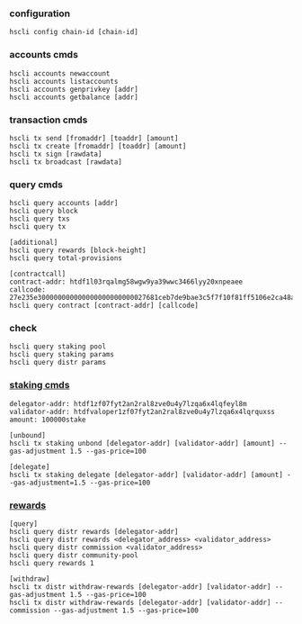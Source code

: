 ### configuration
    hscli config chain-id [chain-id]

### accounts cmds
    hscli accounts newaccount
    hscli accounts listaccounts
    hscli accounts genprivkey [addr]
    hscli accounts getbalance [addr]

### transaction cmds
    hscli tx send [fromaddr] [toaddr] [amount]
    hscli tx create [fromaddr] [toaddr] [amount]
    hscli tx sign [rawdata]
    hscli tx broadcast [rawdata]

### query cmds
```
hscli query accounts [addr]
hscli query block
hscli query txs
hscli query tx

[additional]
hscli query rewards [block-height]
hscli query total-provisions

[contractcall]
contract-addr: htdf1l03rqalmg58wgw9ya39wwc3466lyy20xnpeaee
callcode: 27e235e300000000000000000000000027681ceb7de9bae3c5f7f10f81ff5106e2ca48a7
hscli query contract [contract-addr] [callcode]
```
### check
    hscli query staking pool
    hscli query staking params
    hscli query distr params

### [staking cmds](https://github.com/orientwalt/htdf/blob/master/x/staking/client/cli/tx.go)
    delegator-addr: htdf1zf07fyt2an2ral8zve0u4y7lzqa6x4lqfeyl8m
    validator-addr: htdfvaloper1zf07fyt2an2ral8zve0u4y7lzqa6x4lqrquxss
    amount: 100000stake
    
    [unbound]
    hscli tx staking unbond [delegator-addr] [validator-addr] [amount] --gas-adjustment 1.5 --gas-price=100

    [delegate]
    hscli tx staking delegate [delegator-addr] [validator-addr] [amount] --gas-adjustment=1.5 --gas-price=100
### [rewards](https://github.com/orientwalt/htdf/blob/master/x/distribution/client/cli/tx.go)
    [query]
    hscli query distr rewards [delegator-addr]
    hscli query distr rewards <delegator_address> <validator_address>
    hscli query distr commission <validator_address>
    hscli query distr community-pool
    hscli query rewards 1

    [withdraw]
    hscli tx distr withdraw-rewards [delegator-addr] [validator-addr] --gas-adjustment 1.5 --gas-price=100
    hscli tx distr withdraw-rewards [delegator-addr] [validator-addr] --commission --gas-adjustment 1.5 --gas-price=100